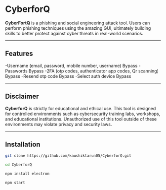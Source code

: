 # CyberforQ

**CyberFortQ** is a phishing and social engineering attack tool. Users can perform phishing techniques using the amazing GUI, ultimately building skills to better protect against cyber threats in real-world scenarios.

---

## Features

-Username (email, password, mobile number, username) Bypass
-Passwords Bypass
-2FA (otp codes, authenticator app codes, Qr scanning) Bypass
-Resend otp code Bypass
-Select auth device Bypass

---

## Disclaimer

**CyberforQ** is strictly for educational and ethical use. This tool is designed for controlled environments such as cybersecurity training labs, workshops, and educational institutions. Unauthorized use of this tool outside of these environments may violate privacy and security laws.

---

## Installation

   ```bash
   git clone https://github.com/kaushiktarun05/CyberforQ.git

   cd CyberforQ

   npm install electron

   npm start   
